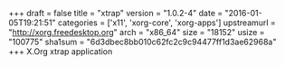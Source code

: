 +++
draft = false
title = "xtrap"
version = "1.0.2-4"
date = "2016-01-05T19:21:51"
categories = ['x11', 'xorg-core', 'xorg-apps']
upstreamurl = "http://xorg.freedesktop.org"
arch = "x86_64"
size = "18152"
usize = "100775"
sha1sum = "6d3dbec8bb010c62fc2c9c94477ff1d3ae62968a"
+++
X.Org xtrap application